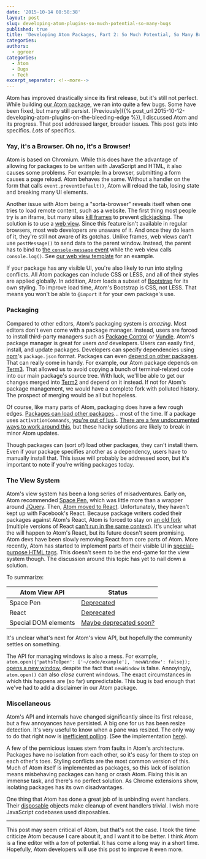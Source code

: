 ```yaml
---
date: '2015-10-14 08:58:38'
layout: post
slug: developing-atom-plugins-so-much-potential-so-many-bugs
published: true
title: 'Developing Atom Packages, Part 2: So Much Potential, So Many Bugs'
categories:
authors:
  - ggreer
categories:
  - Atom
  - Bugs
  - Tech
excerpt_separator: <!--more-->
---
```


Atom has improved drastically since its first release, but it's still not perfect. While building [our Atom package](https://github.com/Floobits/floobits-atom), we ran into quite a few bugs. Some have been fixed, but many still persist. [Previously]({% post_url 2015-10-12-developing-atom-plugins-on-the-bleeding-edge %}), I discussed Atom and its progress. That post addressed larger, broader issues. This post gets into specifics. *Lots* of specifics.

<!--more-->

### Yay, it's a Browser. Oh no, it's a Browser!

Atom is based on Chromium. While this does have the advantage of allowing for packages to be written with JavaScript and HTML, it also causes some problems. For example: In a browser, submitting a form causes a page reload. Atom behaves the same. Without a handler on the form that calls `event.preventDefault()`, Atom will reload the tab, losing state and breaking many UI elements.

Another issue with Atom being a "sorta-browser" reveals itself when one tries to load remote content, such as a website. The first thing most people try is an iframe, but many sites [kill frames](https://en.wikipedia.org/wiki/Framekiller) to prevent [clickjacking](https://en.wikipedia.org/wiki/Clickjacking). The solution is to use a [web view](https://github.com/atom/electron/blob/master/docs/api/web-view-tag.md). Since this feature isn't available in regular browsers, most web developers are unaware of it. And once they do learn of it, they're still not aware of its gotchas. Unlike frames, web views can't use `postMessage()` to send data to the parent window. Instead, the parent has to bind to [the `console-message` event](https://github.com/atom/electron/blob/master/docs/api/web-view-tag.md#event-console-message) while the web view calls `console.log()`.  See [our web view template](https://github.com/Floobits/floobits-atom/blob/master/templates/webview.js#L23) for an example.

If your package has any visible UI, you're also likely to run into styling conflicts. All Atom packages can include CSS or LESS, and all of their styles are applied globally. In addition, Atom loads a subset of [Bootstrap](http://getbootstrap.com/) for its own styling. To improve load time, Atom's Bootstrap is CSS, not LESS. That means you won't be able to `@import` it for your own package's use.


### Packaging

Compared to other editors, Atom's packaging system is *amazing*. Most editors don't even come with a package manager. Instead, users are forced to install third-party managers such as [Package Control](https://github.com/wbond/package_control) or [Vundle](https://github.com/VundleVim/Vundle.vim). Atom's package manager is great for users *and* developers. Users can easily find, install, and update packages. Developers can specify dependencies using [npm](https://www.npmjs.com/)'s `package.json` format. Packages can even [depend on other packages](https://atom.io/docs/latest/behind-atom-interacting-with-other-packages-via-services). That can really come in handy. For example, our Atom package depends on [Term3](https://atom.io/packages/term3). That allowed us to avoid copying a bunch of terminal-related code into our main package's source tree. With luck, we'll be able to get our changes merged into [Term2](https://github.com/f/atom-term2) and depend on it instead. If not for Atom's package management, we would have a complete fork with polluted history. The prospect of merging would be all but hopeless.

Of course, like many parts of Atom, packaging does have a few rough edges. [Packages can load other packages](https://atom.io/docs/api/v1.0.19/PackageManager#instance-enablePackage)... most of the time. If a package uses `activationCommands`, [you're out of luck](https://discuss.atom.io/t/cant-activate-package-in-specs/13672/9). [There are a few undocumented ways to work around this](https://discuss.atom.io/t/can-you-force-the-activation-of-another-package/10885/18), but these hacky solutions are likely to break in minor Atom updates.

Though packages can (sort of) load other packages, they can't install them. Even if your package specifies another as a dependency, users have to manually install that. This issue will probably be addressed soon, but it's important to note if you're writing packages today.


### The View System

Atom's view system has been a long series of misadventures. Early on, Atom recommended [Space Pen](https://github.com/atom-archive/space-pen
), which was little more than a wrapper around [JQuery](https://jquery.com/). Then, [Atom moved to React](http://blog.atom.io/2014/07/02/moving-atom-to-react.html). Unfortunately, they haven't kept up with Facebook's React. Because package writers coded their packages against Atom's React, Atom is forced to stay on [an old fork](https://www.npmjs.com/package/react-atom-fork) (multiple versions of React [can't run in the same context](https://github.com/facebook/react/issues/2402)). It's unclear what the will happen to Atom's React, but its future doesn't seem promising. Atom devs have been slowly removing React from core parts of Atom. More recently, Atom has started to implement parts of their visible UI in [special-purpose HTML tags](https://github.com/atom/atom/issues/5756). This doesn't seem to be the end-game for the view system though. The discussion around this topic has yet to nail down a solution.

To summarize:

<table style="width: 450px;">
  <thead>
    <th>Atom View API</th>
    <th>Status</th>
  </thead>
  <tbody>
    <tr>
      <td>Space Pen</td>
      <td><a href="https://github.com/atom/atom-space-pen-views">Deprecated</a></td>
    </tr>
    <tr>
      <td>React</td>
      <td><a href="https://github.com/jgebhardt/react-for-atom#a-single-instance-of-react">Deprecated</a></td>
    </tr>
    <tr>
      <td>Special DOM elements</td>
      <td><a href="https://github.com/atom/atom/issues/3752#issuecomment-60645402">Maybe deprecated soon?</a></td>
    </tr>
  </tbody>
</table>

It's unclear what's next for Atom's view API, but hopefully the community settles on something.

The API for managing windows is also a mess. For example, `atom.open({'pathsToOpen': ['~/code/example'], 'newWindow': false});` [opens a new window](https://github.com/atom/atom/issues/5138), despite the fact that `newWindow` is false. Annoyingly, `atom.open()` can also *close* current windows. The exact circumstances in which this happens are (so far) unpredictable. This bug is bad enough that we've had to add a disclaimer in our Atom package.


### Miscellaneous

Atom's API and internals have changed significantly since its first release, but a few annoyances have persisted. A big one for us has been resize detection. It's very useful to know when a pane was resized. The only way to do that right now is [inefficient polling](https://github.com/abe33/atom-utils#resizedetection). (See the implementation [here](https://github.com/abe33/atom-utils/blob/master/src/mixins/resize-detection.coffee#L25)).

A few of the pernicious issues stem from faults in Atom's architecture. Packages have no isolation from each other, so it's easy for them to step on each other's toes. Styling conflicts are the most common version of this. Much of Atom itself is implemented as packages, so this lack of isolation means misbehaving packages can hang or crash Atom. Fixing this is an immense task, and there's no perfect solution. As Chrome extensions show, isolating packages has its own disadvantages.

One thing that Atom has done a great job of is unbinding event handlers. Their [disposable](https://atom.io/docs/api/v1.0.19/CompositeDisposable) objects make cleanup of event handlers trivial. I wish more JavaScript codebases used disposables.

---

This post may seem critical of Atom, but that's not the case. I took the time criticize Atom because I care about it, and I want it to be better. I think Atom is a fine editor with a *ton* of potential. It has come a long way in a short time. Hopefully, Atom developers will use this post to improve it even more.

<!-- we duck type/mock an atom Pane as they don't expose one anywhere to load external html
  https://github.com/Floobits/floobits-atom/blob/master/templates/pane.coffee -->
